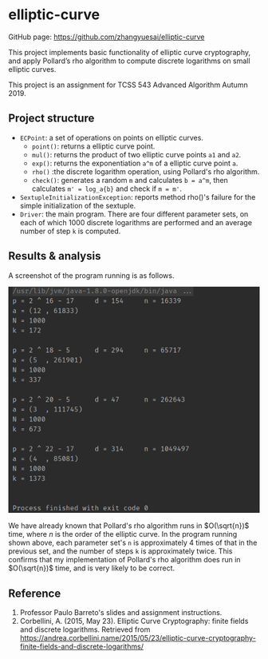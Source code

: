 # elliptic-curve

GitHub page: <https://github.com/zhangyuesai/elliptic-curve>

This project implements basic functionality of elliptic curve cryptography, and apply Pollard’s rho algorithm to compute discrete logarithms on small elliptic curves.

This project is an assignment for TCSS 543 Advanced Algorithm Autumn 2019.


## Project structure

- `ECPoint`: a set of operations on points on elliptic curves.
    - `point()`: returns a elliptic curve point.
    - `mul()`: returns the product of two elliptic curve points `a1` and `a2`.
    - `exp()`: returns the exponentiation `a^m` of a elliptic curve point `a`.
    - `rho()` :the discrete logarithm operation, using Pollard's rho algorithm.
    - `check()`: generates a random `m` and calculates `b = a^m`, then calculates `m' = log_a{b}` and check if `m = m'`.
- `SextupleInitializationException`: reports method rho()'s failure for the simple initialization of the sextuple.
- `Driver`: the main program. There are four different parameter sets, on each of which 1000 discrete logarithms are performed and an average number of step `k` is computed.


## Results & analysis

A screenshot of the program running is as follows.

![image](screenshot.png)

We have already known that Pollard's rho algorithm runs in $O(\sqrt{n})$ time, where $n$ is the order of the elliptic curve. In the program running shown above, each parameter set's `n` is approximately 4 times of that in the previous set, and the number of steps `k` is approximately twice. This confirms that my implementation of Pollard's rho algorithm does run in $O(\sqrt{n})$ time, and is very likely to be correct.


## Reference

1. Professor Paulo Barreto's slides and assignment instructions.
2. Corbellini, A. (2015, May 23). Elliptic Curve Cryptography: finite fields and discrete logarithms. Retrieved from https://andrea.corbellini.name/2015/05/23/elliptic-curve-cryptography-finite-fields-and-discrete-logarithms/
